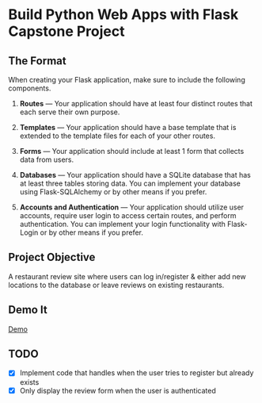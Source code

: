 # Build Python Web Apps with Flask Capstone Project

## The Format
When creating your Flask application, make sure to include the following components.

1. **Routes** — Your application should have at least four distinct routes that each serve their own purpose.

2. **Templates** — Your application should have a base template that is extended to the template files for each of your other routes.

3. **Forms** — Your application should include at least 1 form that collects data from users.

4. **Databases** — Your application should have a SQLite database that has at least three tables storing data. You can implement your database using Flask-SQLAlchemy or by other means if you prefer.

5. **Accounts and Authentication** — Your application should utilize user accounts, require user login to access certain routes, and perform authentication. You can implement your login functionality with Flask-Login or by other means if you prefer.


## Project Objective
A restaurant review site where users can log in/register & either add new locations to the database or leave reviews on existing restaurants.

## Demo It
[Demo](https://murmuring-ocean-09139.herokuapp.com/)


## TODO
- [x] Implement code that handles when the user tries to register but already exists
- [x] Only display the review form when the user is authenticated